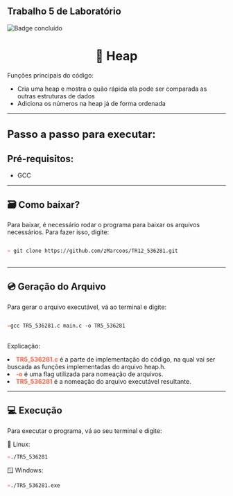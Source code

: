 ## Trabalho 5 de Laboratório
![Badge concluído](http://img.shields.io/static/v1?label=STATUS&message=CONCLUÍDO&color=GREEN&style=for-the-badge)

<h1 align="center">🤖 Heap</h1>

<p style="font-size: 14px">
    Funções principais do código:
    <ul>
        <li>Cria uma heap e mostra o quão rápida ela pode ser comparada as outras estruturas de dados</li>
        <li>Adiciona os números na heap já de forma ordenada</li>
    </ul>
</p>

<hr>
<h1 style="font-size: 24px">Passo a passo para executar:</h1>
<h2>Pré-requisitos:</h2>

- <p>GCC</p>

<hr>
<h2>🗃️ Como baixar?</h2>
<p>Para baixar, é necessário rodar o programa para baixar os arquivos necessários. Para fazer isso, digite:</p>

<code>
<span style="color: tomato">»</span> git clone https://github.com/zMarcoos/TR12_536281.git
</code>
<br>

<hr>

<h2>💿 Geração do Arquivo</h2>
<p>Para gerar o arquivo executável, vá ao terminal e digite:</p>


<code>
<span style="color: tomato">»</span>gcc TR5_536281.c main.c -o TR5_536281
</code>

<br>

<p>Explicação:

<li><span style="font-weight: bold; color: tomato">TR5_536281.c</span> é a parte de implementação do código, na qual vai ser buscada as funções implementadas do arquivo heap.h.</li>
<li><span style="font-weight: bold; color: tomato">-o</span> é uma flag utilizada para nomeação de arquivos.</li>
<li><span style="font-weight: bold; color: tomato">TR5_536281</span> é a nomeação do arquivo executável resultante.</li>
</p>

<hr>
<h2>💻 Execução</h2>
<p>Para executar o programa, vá ao seu terminal e digite:</p>
🐧 Linux: <br>
<code>
<span style="color: tomato">»</span>./TR5_536281</code>

🪟 Windows: <br>
<code>
<span style="color: tomato">»</span>./TR5_536281.exe 
</code>
